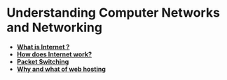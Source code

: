 # Understanding Computer Networks and Networking

- [**What is Internet ?**](https://www.intel.com/content/www/us/en/education/k12/the-journey-inside/explore-the-curriculum/internet.html)
- [**How does Internet work?**](https://www.cloudflare.com/learning/network-layer/how-does-the-internet-work/)
- [**Packet Switching**](https://avinetworks.com/glossary/packet-switching/#:~:text=Packet%20switching%20is%20the%20transfer,packets%2C%20not%20in%20one%20piece.)
- [**Why and what of web hosting**](https://strategynewmedia.com/why-do-you-need-web-hosting/)

